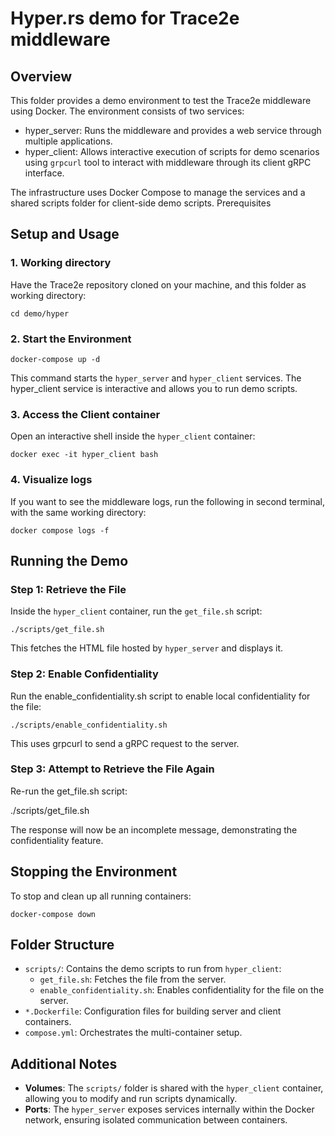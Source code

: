 # Hyper.rs demo for Trace2e middleware
## Overview

This folder provides a demo environment to test the Trace2e middleware using Docker. The environment consists of two services:

- hyper_server: Runs the middleware and provides a web service through multiple applications.
- hyper_client: Allows interactive execution of scripts for demo scenarios using `grpcurl` tool to interact with middleware through its client gRPC interface.

The infrastructure uses Docker Compose to manage the services and a shared scripts folder for client-side demo scripts.
Prerequisites

## Setup and Usage
### 1. Working directory

Have the Trace2e repository cloned on your machine, and this folder as working directory:
```
cd demo/hyper
```

### 2. Start the Environment
```
docker-compose up -d
```
This command starts the `hyper_server` and `hyper_client` services.
The hyper_client service is interactive and allows you to run demo scripts.

### 3. Access the Client container

Open an interactive shell inside the `hyper_client` container:
```
docker exec -it hyper_client bash
```

### 4. Visualize logs

If you want to see the middleware logs, run the following in second terminal, with the same working directory:
```
docker compose logs -f
```

## Running the Demo
### Step 1: Retrieve the File

Inside the `hyper_client` container, run the `get_file.sh` script:
```
./scripts/get_file.sh
```
This fetches the HTML file hosted by `hyper_server` and displays it.

### Step 2: Enable Confidentiality

Run the enable_confidentiality.sh script to enable local confidentiality for the file:
```
./scripts/enable_confidentiality.sh
```
This uses grpcurl to send a gRPC request to the server.

### Step 3: Attempt to Retrieve the File Again

Re-run the get_file.sh script:

./scripts/get_file.sh

The response will now be an incomplete message, demonstrating the confidentiality feature.

## Stopping the Environment

To stop and clean up all running containers:
```
docker-compose down
```

## Folder Structure

- `scripts/`: Contains the demo scripts to run from `hyper_client`:
    - `get_file.sh`: Fetches the file from the server.
    - `enable_confidentiality.sh`: Enables confidentiality for the file on the server.
- `*.Dockerfile`: Configuration files for building server and client containers.
- `compose.yml`: Orchestrates the multi-container setup.

## Additional Notes

- **Volumes**: The `scripts/` folder is shared with the `hyper_client` container, allowing you to modify and run scripts dynamically.
- **Ports**: The `hyper_server` exposes services internally within the Docker network, ensuring isolated communication between containers.
